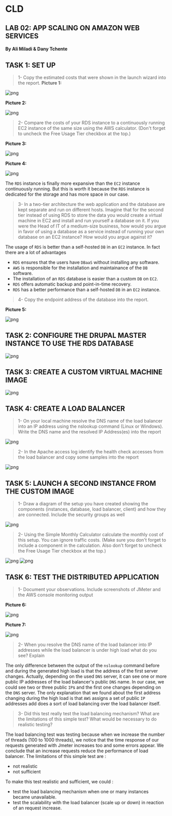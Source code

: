 # CLD
## LAB 02: APP SCALING ON AMAZON WEB SERVICES

#### By Ali Miladi & Dany Tchente

## TASK 1: SET UP

> 1- Copy the estimated costs that were shown in the launch wizard into the report.
**Picture 1:**

![png](Output_03.png)

**Picture 2:**

![png](Output_04.png)


<div class="page-break"></div>

> 2- Compare the costs of your RDS instance to a continuously running EC2 instance of the same size using the AWS calculator. (Don't forget to uncheck the Free Usage Tier checkbox at the top.)

**Picture 3:**

![png](Output_01.png)

**Picture 4:**

![png](Output_02.png)

The `RDS` instance is finally more expansive than the `EC2` instance continuously running. But this is worth it because the `RDS` instance is dedicated for the storage and has more space in our case.  

> 3- In a two-tier architecture the web application and the database are kept separate and run on different hosts. Imagine that for the second tier instead of using RDS to store the data you would create a virtual machine in EC2 and install and run yourself a database on it. If you were the Head of IT of a medium-size business, how would you argue in favor of using a database as a service instead of running your own database on an EC2 instance? How would you argue against it?

The usage of `RDS` is better than a self-hosted `DB` in an `EC2` instance. In fact there are a lot of advantages

- `RDS` ensures that the users have `DBaaS` without installing any software.
- `AWS` is responsible for the installation and maintainance of the `DB` software.
- The installation of an `RDS` database is easier than a custom `DB` on `EC2`.
- `RDS` offers automatic backup and point-in-time recovery.
- `RDS` has a better performance than a self-hosted `DB` in an `EC2` instance.

<div class="page-break"></div>

> 4- Copy the endpoint address of the database into the report.

**Picture 5:**

![png](Output_05.png)

## TASK 2: CONFIGURE THE DRUPAL MASTER INSTANCE TO USE THE RDS DATABASE

![png](Output_06.png)


<div class="page-break"></div>

## TASK 3: CREATE A CUSTOM VIRTUAL MACHINE IMAGE

![png](Output_07.png)

## TASK 4: CREATE A LOAD BALANCER

> 1- On your local machine resolve the DNS name of the load balancer into an IP address using the nslookup command (Linux or Windows). Write the DNS name and the resolved IP Address(es) into the report

![png](Output_08.png)


<div class="page-break"></div>

> 2- In the Apache access log identify the health check accesses from the load balancer and copy some samples into the report

![png](Output_09.png)


<div class="page-break"></div>

## TASK 5: LAUNCH A SECOND INSTANCE FROM THE CUSTOM IMAGE

> 1- Draw a diagram of the setup you have created showing the components (instances, database, load balancer, client) and how they are connected. Include the security groups as well

![png](infra.png)

> 2- Using the Simple Monthly Calculator calculate the monthly cost of this setup. You can ignore traffic costs. (Make sure you don't forget to include a component in the calculation. Also don't forget to uncheck the Free Usage Tier checkbox at the top.)

![png](Output_10.png)
![png](Output_11.png)

## TASK 6: TEST THE DISTRIBUTED APPLICATION
> 1- Document your observations. Include screenshots of JMeter and the AWS console monitoring output

**Picture 6:**

![png](Output_12.png)

<div class="page-break"></div>

**Picture 7:**

![png](Output_16.png)

> 2-  When you resolve the DNS name of the load balancer into IP addresses while the load balancer is under high load what do you see? Explain

The only difference between the output of the `nslookup` command before and during the generated high load is that the address of the first server changes.
Actually, depending on the used `DNS` server, it can see one or more public IP addresses of the load balancer's public `DNS` name.
In our case, we could see two or three public `IP`s and the first one changes depending on the `DNS` server.
The only explanation that we found about the first address changing during the high load is that `AWS` assigns a set of public `IP` addresses add does a sort of load balancing over the load balancer itself.  

> 3- Did this test really test the load balancing mechanism? What are the limitations of this simple test? What would be necessary to do realistic testing?

The load balancing test was testing because when we increase the number of threads (100 to 1000 threads), we notice that the time response of our requests generated with Jmeter increases too and some errors appear. We conclude that an increase requests reduce the performance of load balancer.
The limitations of this simple test are :

* not realistic
* not sufficient

To make this test realistic and sufficient, we could :

* test the load balancing mechanism when one or many instances became unavailable.
* test the scalability with the load balancer (scale up or  down) in reaction of an request increase.